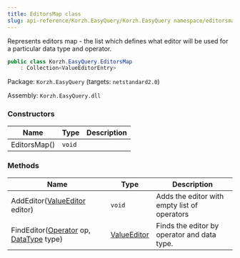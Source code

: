 ```yaml
---
title: EditorsMap class
slug: api-reference/Korzh.EasyQuery/Korzh.EasyQuery namespace/editorsmap-class
---
```



Represents editors map - the list which defines what editor will be used for a particular data type and operator.
```csharp
public class Korzh.EasyQuery.EditorsMap
    : Collection<ValueEditorEntry>

```
Package: `Korzh.EasyQuery` (targets: `netstandard2.0`)

Assembly: `Korzh.EasyQuery.dll`

### Constructors

| Name | Type | Description | 
| --- | --- | --- | 
| EditorsMap() | `void` |  | 


### Methods

| Name | Type | Description | 
| --- | --- | --- | 
| AddEditor([ValueEditor](/api-reference/easydata-core/easydata-namespace/valueeditor-class) editor) | `void` | Adds the editor with empty list of operators | 
| FindEditor([Operator](/api-reference/korzh-easyquery/korzh-easyquery-namespace/operator-class) op, [DataType](/api-reference/easydata-core/easydata-namespace/datatype-enum) type) | [ValueEditor](/api-reference/easydata-core/easydata-namespace/valueeditor-class) | Finds the editor by operator and data type. |